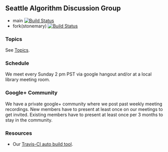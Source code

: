 ## Seattle Algorithm Discussion Group

- main [![Build Status](https://travis-ci.org/CodersInSeattle/InterviewProblems.svg?branch=master)](https://travis-ci.org/CodersInSeattle/InterviewProblems)
- fork(stonemary) [![Build Status](https://travis-ci.org/stonemary/InterviewProblems.svg?branch=master)](https://travis-ci.org/stonemary/InterviewProblems)

### Topics

See [Topics](Topics.md).

### Schedule

We meet every Sunday 2 pm PST via google hangout and/or at a local library meeting room.

### Google+ Community

We have a private google+ community where we post past weekly meeting recordings. New members have to present at least once on our meetings to get invited. Existing members have to present at least once per 3 months to stay in the community.

### Resources

- Our [Travis-CI auto build tool](https://travis-ci.org/CodersInSeattle/InterviewProblems).

